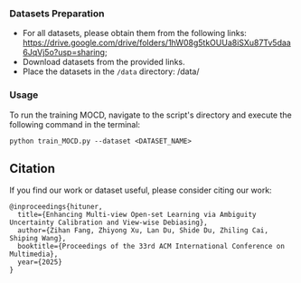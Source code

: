 
### Datasets Preparation
- For all datasets, please obtain them from the following links: <https://drive.google.com/drive/folders/1hW08g5tkOUUa8iSXu87Tv5daa6JqVj5o?usp=sharing>;
- Download datasets from the provided links.
- Place the datasets in the `/data` directory:
 /data/


### Usage 
To run the training MOCD, navigate to the script's directory and execute the following command in the terminal:
```
python train_MOCD.py --dataset <DATASET_NAME> 

```




## Citation
If you find our work or dataset useful, please consider citing our work:
```
@inproceedings{hituner,
  title={Enhancing Multi-view Open-set Learning via Ambiguity Uncertainty Calibration and View-wise Debiasing},
  author={Zihan Fang, Zhiyong Xu, Lan Du, Shide Du, Zhiling Cai, Shiping Wang},
  booktitle={Proceedings of the 33rd ACM International Conference on Multimedia},
  year={2025}
}
```
